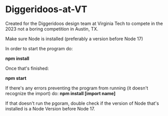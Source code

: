 # Diggeridoos-at-VT
Created for the Diggeridoos design team at Virginia Tech to compete in the 2023 not a boring competition in Austin, TX.


Make sure Node is installed (preferably a version before Node 17)


In order to start the program do:

**npm install**

Once that's finished:

**npm start**


If there's any errors preventing the program from running (it doesn't recognize the import) do:
**npm install [import name]**

If that doesn't run the pgoram, double check if the version of Node that's installed is a Node Version before Node 17.
